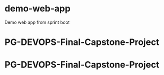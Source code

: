# demo-web-app
Demo web app from sprint boot
# PG-DEVOPS-Final-Capstone-Project
# PG-DEVOPS-Final-Capstone-Project
